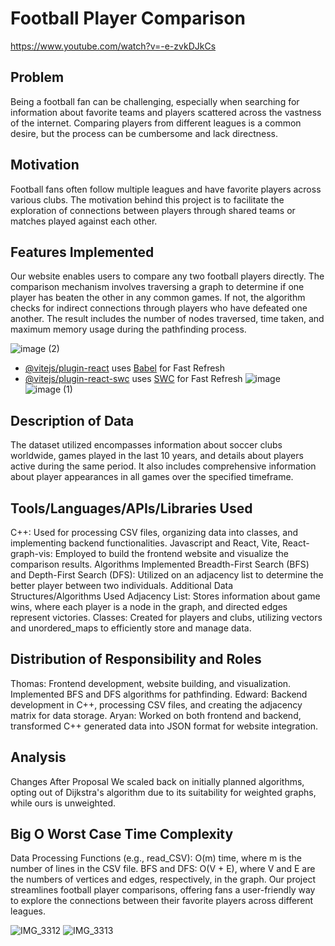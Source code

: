 # Football Player Comparison 
https://www.youtube.com/watch?v=-e-zvkDJkCs
## Problem
Being a football fan can be challenging, especially when searching for information about favorite teams and players scattered across the vastness of the internet. Comparing players from different leagues is a common desire, but the process can be cumbersome and lack directness.

## Motivation
Football fans often follow multiple leagues and have favorite players across various clubs. The motivation behind this project is to facilitate the exploration of connections between players through shared teams or matches played against each other.

## Features Implemented
Our website enables users to compare any two football players directly. The comparison mechanism involves traversing a graph to determine if one player has beaten the other in any common games. If not, the algorithm checks for indirect connections through players who have defeated one another. The result includes the number of nodes traversed, time taken, and maximum memory usage during the pathfinding process.

![image (2)](https://github.com/ThomasOli/SoccerApp/assets/51518411/01e74046-7a34-48a7-8c53-41dd9e11b88c)
- [@vitejs/plugin-react](https://github.com/vitejs/vite-plugin-react/blob/main/packages/plugin-react/README.md) uses [Babel](https://babeljs.io/) for Fast Refresh
- [@vitejs/plugin-react-swc](https://github.com/vitejs/vite-plugin-react-swc) uses [SWC](https://swc.rs/) for Fast Refresh
![image](https://github.com/ThomasOli/SoccerApp/assets/51518411/2cfaa8d8-9947-4283-9a89-b07d3dee0499)
![image (1)](https://github.com/ThomasOli/SoccerApp/assets/51518411/bdb35d26-4431-4330-8c75-ba859c020ebf)

## Description of Data
The dataset utilized encompasses information about soccer clubs worldwide, games played in the last 10 years, and details about players active during the same period. It also includes comprehensive information about player appearances in all games over the specified timeframe.

## Tools/Languages/APIs/Libraries Used
C++: Used for processing CSV files, organizing data into classes, and implementing backend functionalities.
Javascript and React, Vite, React-graph-vis: Employed to build the frontend website and visualize the comparison results.
Algorithms Implemented
Breadth-First Search (BFS) and Depth-First Search (DFS): Utilized on an adjacency list to determine the better player between two individuals.
Additional Data Structures/Algorithms Used
Adjacency List: Stores information about game wins, where each player is a node in the graph, and directed edges represent victories.
Classes: Created for players and clubs, utilizing vectors and unordered_maps to efficiently store and manage data.

## Distribution of Responsibility and Roles
Thomas: Frontend development, website building, and visualization. Implemented BFS and DFS algorithms for pathfinding.
Edward: Backend development in C++, processing CSV files, and creating the adjacency matrix for data storage.
Aryan: Worked on both frontend and backend, transformed C++ generated data into JSON format for website integration.

## Analysis
Changes After Proposal
We scaled back on initially planned algorithms, opting out of Dijkstra's algorithm due to its suitability for weighted graphs, while ours is unweighted.

## Big O Worst Case Time Complexity
Data Processing Functions (e.g., read_CSV): O(m) time, where m is the number of lines in the CSV file.
BFS and DFS: O(V + E), where V and E are the numbers of vertices and edges, respectively, in the graph.
Our project streamlines football player comparisons, offering fans a user-friendly way to explore the connections between their favorite players across different leagues.

![IMG_3312](https://github.com/ThomasOli/SoccerApp/assets/51518411/5377e8a1-ec2c-4b8c-ad3a-ca7acc36ac5e)
![IMG_3313](https://github.com/ThomasOli/SoccerApp/assets/51518411/8e78a41f-5dcd-495a-bb06-26efe1a8e3a9)

